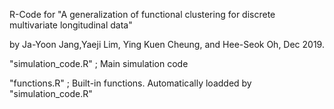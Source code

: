 R-Code for "A generalization of functional clustering for discrete multivariate longitudinal data"

by Ja-Yoon Jang,Yaeji Lim, Ying Kuen Cheung, and Hee-Seok Oh, Dec 2019.


"simulation_code.R" ; Main simulation code

"functions.R" ; Built-in functions. Automatically loadded by "simulation_code.R"
